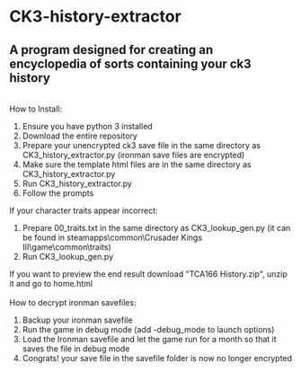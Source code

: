 # CK3-history-extractor
<h2>A program designed for creating an encyclopedia of sorts containing your ck3 history</h2>
<br>
How to Install:
<ol>
<li>Ensure you have python 3 installed</li>
<li>Download the entire repository</li>
<li>Prepare your unencrypted ck3 save file in the same directory as CK3_history_extractor.py (ironman save files are encrypted)</li>
<li>Make sure the template html files are in the same directory as CK3_history_extractor.py</li>
<li>Run CK3_history_extractor.py</li>
<li>Follow the prompts</li>
</ol>
If your character traits appear incorrect:
<ol>
<li>Prepare 00_traits.txt in the same directory as CK3_lookup_gen.py (it can be found in steamapps\common\Crusader Kings III\game\common\traits)</li>
<li>Run CK3_lookup_gen.py</li>
</ol>
If you want to preview the end result download "TCA166 History.zip", unzip it and go to home.html
<br>
<br>
How to decrypt ironman savefiles:
<ol>
<li>Backup your ironman savefile</li>
<li>Run the game in debug mode (add -debug_mode to launch options)</li>
<li>Load the Ironman savefile and let the game run for a month so that it saves the file in debug mode</li>
<li>Congrats! your save file in the savefile folder is now no longer encrypted</li>
</ol>
